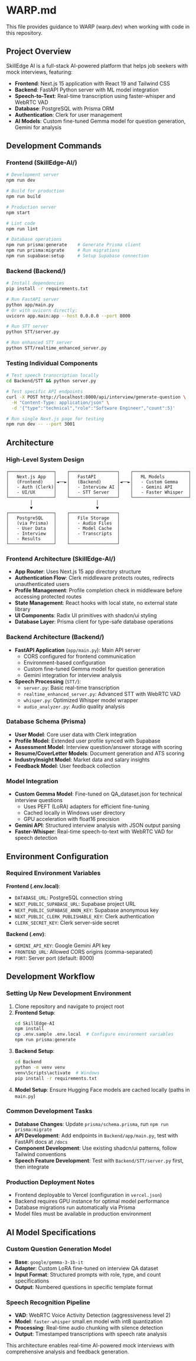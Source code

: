 # WARP.md

This file provides guidance to WARP (warp.dev) when working with code in this repository.

## Project Overview

SkillEdge AI is a full-stack AI-powered platform that helps job seekers with mock interviews, featuring:
- **Frontend**: Next.js 15 application with React 19 and Tailwind CSS
- **Backend**: FastAPI Python server with ML model integration  
- **Speech-to-Text**: Real-time transcription using faster-whisper and WebRTC VAD
- **Database**: PostgreSQL with Prisma ORM
- **Authentication**: Clerk for user management
- **AI Models**: Custom fine-tuned Gemma model for question generation, Gemini for analysis

## Development Commands

### Frontend (SkillEdge-AI/)
```bash
# Development server
npm run dev

# Build for production 
npm run build

# Production server
npm start

# Lint code
npm run lint

# Database operations
npm run prisma:generate    # Generate Prisma client
npm run prisma:migrate     # Run migrations
npm run supabase:setup     # Setup Supabase connection
```

### Backend (Backend/)
```bash
# Install dependencies
pip install -r requirements.txt

# Run FastAPI server
python app/main.py
# Or with uvicorn directly:
uvicorn app.main:app --host 0.0.0.0 --port 8000

# Run STT server
python STT/server.py

# Run enhanced STT server 
python STT/realtime_enhanced_server.py
```

### Testing Individual Components
```bash
# Test speech transcription locally
cd Backend/STT && python server.py

# Test specific API endpoints
curl -X POST http://localhost:8000/api/interview/generate-question \
  -H "Content-Type: application/json" \
  -d '{"type":"technical","role":"Software Engineer","count":5}'

# Run single Next.js page for testing
npm run dev -- --port 3001
```

## Architecture

### High-Level System Design
```
┌─────────────────┐    ┌──────────────────┐    ┌─────────────────────┐
│   Next.js App   │    │   FastAPI        │    │   ML Models         │
│   (Frontend)    │◄──►│   (Backend)      │◄──►│   - Custom Gemma    │
│   - Auth (Clerk)│    │   - Interview AI │    │   - Gemini API      │
│   - UI/UX       │    │   - STT Server   │    │   - Faster Whisper  │
└─────────────────┘    └──────────────────┘    └─────────────────────┘
         │                        │
         ▼                        ▼
┌─────────────────┐    ┌──────────────────┐
│   PostgreSQL    │    │   File Storage   │
│   (via Prisma)  │    │   - Audio Files  │
│   - User Data   │    │   - Model Cache  │
│   - Interview   │    │   - Transcripts  │
│   - Results     │    │                  │
└─────────────────┘    └──────────────────┘
```

### Frontend Architecture (SkillEdge-AI/)
- **App Router**: Uses Next.js 15 app directory structure
- **Authentication Flow**: Clerk middleware protects routes, redirects unauthenticated users
- **Profile Management**: Profile completion check in middleware before accessing protected routes
- **State Management**: React hooks with local state, no external state library
- **UI Components**: Radix UI primitives with shadcn/ui styling
- **Database Layer**: Prisma client for type-safe database operations

### Backend Architecture (Backend/)
- **FastAPI Application** (`app/main.py`): Main API server
  - CORS configured for frontend communication
  - Environment-based configuration
  - Custom fine-tuned Gemma model for question generation
  - Gemini integration for interview analysis
- **Speech Processing** (`STT/`):
  - `server.py`: Basic real-time transcription
  - `realtime_enhanced_server.py`: Advanced STT with WebRTC VAD
  - `whisper.py`: Optimized Whisper model wrapper
  - `audio_analyzer.py`: Audio quality analysis

### Database Schema (Prisma)
- **User Model**: Core user data with Clerk integration
- **Profile Model**: Extended user profile synced with Supabase
- **Assessment Model**: Interview question/answer storage with scoring
- **Resume/CoverLetter Models**: Document generation and ATS scoring
- **IndustryInsight Model**: Market data and salary insights
- **Feedback Model**: User feedback collection

### Model Integration
- **Custom Gemma Model**: Fine-tuned on QA_dataset.json for technical interview questions
  - Uses PEFT (LoRA) adapters for efficient fine-tuning
  - Cached locally in Windows user directory
  - GPU acceleration with float16 precision
- **Gemini API**: Structured interview analysis with JSON output parsing
- **Faster-Whisper**: Real-time speech-to-text with WebRTC VAD for speech detection

## Environment Configuration

### Required Environment Variables
**Frontend (.env.local)**:
- `DATABASE_URL`: PostgreSQL connection string
- `NEXT_PUBLIC_SUPABASE_URL`: Supabase project URL
- `NEXT_PUBLIC_SUPABASE_ANON_KEY`: Supabase anonymous key
- `NEXT_PUBLIC_CLERK_PUBLISHABLE_KEY`: Clerk authentication
- `CLERK_SECRET_KEY`: Clerk server-side secret

**Backend (.env)**:
- `GEMINI_API_KEY`: Google Gemini API key
- `FRONTEND_URL`: Allowed CORS origins (comma-separated)
- `PORT`: Server port (default: 8000)

## Development Workflow

### Setting Up New Development Environment
1. Clone repository and navigate to project root
2. **Frontend Setup**:
   ```bash
   cd SkillEdge-AI
   npm install
   cp .env.sample .env.local  # Configure environment variables
   npm run prisma:generate
   ```
3. **Backend Setup**:
   ```bash
   cd Backend
   python -m venv venv
   venv\Scripts\activate  # Windows
   pip install -r requirements.txt
   ```
4. **Model Setup**: Ensure Hugging Face models are cached locally (paths in `main.py`)

### Common Development Tasks
- **Database Changes**: Update `prisma/schema.prisma`, run `npm run prisma:migrate`
- **API Development**: Add endpoints in `Backend/app/main.py`, test with FastAPI docs at `/docs`
- **Component Development**: Use existing shadcn/ui patterns, follow Tailwind conventions
- **Speech Feature Development**: Test with `Backend/STT/server.py` first, then integrate

### Production Deployment Notes
- Frontend deployable to Vercel (configuration in `vercel.json`)
- Backend requires GPU instance for optimal model performance
- Database migrations run automatically via Prisma
- Model files must be available in production environment

## AI Model Specifications

### Custom Question Generation Model
- **Base**: `google/gemma-3-1b-it`
- **Adapter**: Custom LoRA fine-tuned on interview QA dataset
- **Input Format**: Structured prompts with role, type, and count specifications
- **Output**: Numbered questions in specific template format

### Speech Recognition Pipeline
- **VAD**: WebRTC Voice Activity Detection (aggressiveness level 2)
- **Model**: `faster-whisper` small.en model with int8 quantization
- **Processing**: Real-time audio chunking with silence detection
- **Output**: Timestamped transcriptions with speech rate analysis

This architecture enables real-time AI-powered mock interviews with comprehensive analysis and feedback generation.